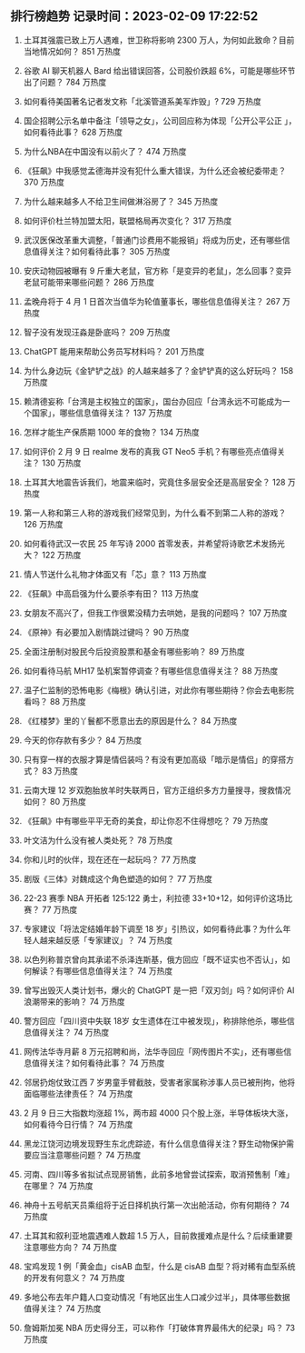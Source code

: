 
## 排行榜趋势 记录时间：2023-02-09 17:22:52
  
  1. 土耳其强震已致上万人遇难，世卫称将影响 2300 万人，为何如此致命？目前当地情况如何？ 851 万热度
    
  2. 谷歌 AI 聊天机器人 Bard 给出错误回答，公司股价跌超 6%，可能是哪些环节出了问题？ 784 万热度
    
  3. 如何看待美国著名记者发文称「北溪管道系美军炸毁」? 729 万热度
    
  4. 国企招聘公示名单中备注「领导之女」，公司回应称为体现「公开公平公正 」，如何看待此事？ 628 万热度
    
  5. 为什么NBA在中国没有以前火了？ 474 万热度
    
  6. 《狂飙》中我感觉孟德海并没有犯什么重大错误，为什么还会被纪委带走？ 370 万热度
    
  7. 为什么越来越多人不给卫生间做淋浴房了？ 345 万热度
    
  8. 如何评价杜兰特加盟太阳，联盟格局再次变化？ 317 万热度
    
  9. 武汉医保改革重大调整，「普通门诊费用不能报销」将成为历史，还有哪些信息值得关注？如何看待此事？ 305 万热度
    
  10. 安庆动物园被曝有 9 斤重大老鼠，官方称「是变异的老鼠」，怎么回事？变异老鼠可能带来哪些问题？ 286 万热度
    
  11. 孟晚舟将于 4 月 1 日首次当值华为轮值董事长，哪些信息值得关注？ 267 万热度
    
  12. 智子没有发现汪淼是卧底吗？ 209 万热度
    
  13. ChatGPT 能用来帮助公务员写材料吗？ 201 万热度
    
  14. 为什么身边玩《金铲铲之战》的人越来越多了？金铲铲真的这么好玩吗？ 158 万热度
    
  15. 赖清德妄称「台湾是主权独立的国家」，国台办回应「台湾永远不可能成为一个国家」，哪些信息值得关注？ 137 万热度
    
  16. 怎样才能生产保质期 1000 年的食物？ 134 万热度
    
  17. 如何评价 2 月 9 日 realme 发布的真我 GT Neo5 手机？有哪些亮点值得关注？ 130 万热度
    
  18. 土耳其大地震告诉我们，地震来临时，究竟住多层安全还是高层安全？ 128 万热度
    
  19. 第一人称和第三人称的游戏我们经常见到，为什么看不到第二人称的游戏？ 126 万热度
    
  20. 如何看待武汉一农民 25 年写诗 2000 首零发表，并希望将诗歌艺术发扬光大？ 122 万热度
    
  21. 情人节送什么礼物才体面又有「芯」意？ 113 万热度
    
  22. 《狂飙》中高启强为什么要杀李有田？ 113 万热度
    
  23. 女朋友不高兴了，但我工作很累没精力去哄她，是我的问题吗？ 107 万热度
    
  24. 《原神》有必要加入剧情跳过键吗？ 90 万热度
    
  25. 全面注册制对股民今后投资股票和基金有哪些影响？ 89 万热度
    
  26. 如何看待马航 MH17 坠机案暂停调查？有哪些信息值得关注？ 88 万热度
    
  27. 温子仁监制的恐怖电影《梅根》确认引进，对此你有哪些期待？你会去电影院看吗？ 88 万热度
    
  28. 《红楼梦》里的丫鬟都不愿意出去的原因是什么？ 84 万热度
    
  29. 今天的你存款有多少？ 84 万热度
    
  30. 只有穿一样的衣服才算是情侣装吗？有没有更加高级「暗示是情侣」的穿搭方式？ 83 万热度
    
  31. 云南大理 12 岁双胞胎放羊时失联两日，官方正组织多方力量搜寻，搜救情况如何？ 80 万热度
    
  32. 《狂飙》中有哪些平平无奇的美食，却让你忍不住得想吃？ 79 万热度
    
  33. 叶文洁为什么没有被人类处死？ 78 万热度
    
  34. 你和儿时的伙伴，现在还在一起玩吗？ 77 万热度
    
  35. 剧版《三体》对魏成这个角色塑造的如何？ 77 万热度
    
  36. 22-23 赛季 NBA 开拓者 125:122 勇士，利拉德 33+10+12，如何评价这场比赛？ 77 万热度
    
  37. 专家建议「将法定结婚年龄下调至 18 岁」引热议，如何看待此事？为什么年轻人越来越反感「专家建议」？ 74 万热度
    
  38. 以色列称普京曾向其承诺不杀泽连斯基，俄方回应「既不证实也不否认」，如何解读？有哪些信息值得关注？ 74 万热度
    
  39. 曾写出毁灭人类计划书，爆火的 ChatGPT 是一把「双刃剑」吗？如何评价 AI 浪潮带来的影响？ 74 万热度
    
  40. 警方回应「四川资中失联 18岁 女生遗体在江中被发现」，称排除他杀，哪些信息值得关注？ 74 万热度
    
  41. 网传法华寺月薪 8 万元招聘和尚，法华寺回应「网传图片不实」，还有哪些信息值得关注？如何看待此事？ 74 万热度
    
  42. 邻居扔炮仗致江西 7 岁男童手臂截肢，受害者家属称涉事人员已被刑拘，他将面临哪些法律责任？ 74 万热度
    
  43. 2 月 9 日三大指数均涨超 1%，两市超 4000 只个股上涨，半导体板块大涨，如何看待今日行情？ 74 万热度
    
  44. 黑龙江饶河边境发现野生东北虎踪迹，有什么信息值得关注？野生动物保护需要应当注意哪些问题？ 74 万热度
    
  45. 河南、四川等多省拟试点现房销售，此前多地曾尝试探索，取消预售制「难」在哪里？ 74 万热度
    
  46. 神舟十五号航天员乘组将于近日择机执行第一次出舱活动，你有何期待？ 74 万热度
    
  47. 土耳其和叙利亚地震遇难人数超 1.5 万人，目前救援难点是什么？后续重建要注意哪些方向？ 74 万热度
    
  48. 宝鸡发现 1 例「黄金血」cisAB 血型，什么是 cisAB 血型？将对稀有血型系统的开发有何意义？ 74 万热度
    
  49. 多地公布去年户籍人口变动情况「有地区出生人口减少过半」，具体哪些数据值得关注？ 74 万热度
    
  50. 詹姆斯加冕 NBA 历史得分王，可以称作「打破体育界最伟大的纪录」吗？ 73 万热度
    
